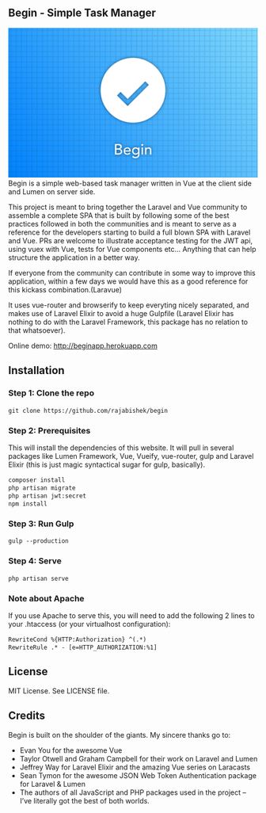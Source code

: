## Begin - Simple Task Manager
![Cover Image](image.png)
Begin is a simple web-based task manager written in Vue at the client side and Lumen on server side. 

This project is meant to bring together the Laravel and Vue community to assemble a complete SPA that is built by following some of the best practices followed in both the communities and is meant to serve as a reference for the developers starting to build a full blown SPA with Laravel and Vue.
PRs are welcome to illustrate acceptance testing for the JWT api, using vuex with Vue, tests for Vue components etc...
Anything that can help structure the application in a better way.

If everyone from the community can contribute in some way to improve this application, within a few days we would have this as a good reference for this kickass combination.(Laravue)

It uses vue-router and browserify to keep everyting nicely separated, and makes use of Laravel Elixir to avoid a huge Gulpfile (Laravel Elixir has nothing to do with the Laravel Framework, this package has no relation to that whatsoever).

Online demo: http://beginapp.herokuapp.com

## Installation

### Step 1: Clone the repo
```
git clone https://github.com/rajabishek/begin
```

### Step 2: Prerequisites
This will install the dependencies of this website. It will pull in several packages like Lumen Framework, Vue, Vueify, vue-router, gulp and Laravel Elixir (this is just magic syntactical sugar for gulp, basically).
```
composer install
php artisan migrate
php artisan jwt:secret
npm install
```

### Step 3: Run Gulp
```
gulp --production
```

### Step 4: Serve
```
php artisan serve
```

### Note about Apache
If you use Apache to serve this, you will need to add the following 2 lines to your .htaccess (or your virtualhost configuration):
```
RewriteCond %{HTTP:Authorization} ^(.*)
RewriteRule .* - [e=HTTP_AUTHORIZATION:%1]
```

## License
MIT License. See LICENSE file.

## Credits
Begin is built on the shoulder of the giants. My sincere thanks go to:
* Evan You for the awesome Vue
* Taylor Otwell and Graham Campbell for their work on Laravel and Lumen
* Jeffrey Way for Laravel Elixir and the amazing Vue series on Laracasts
* Sean Tymon for the awesome JSON Web Token Authentication package for Laravel & Lumen
* The authors of all JavaScript and PHP packages used in the project – I’ve literally got the best of both worlds.
